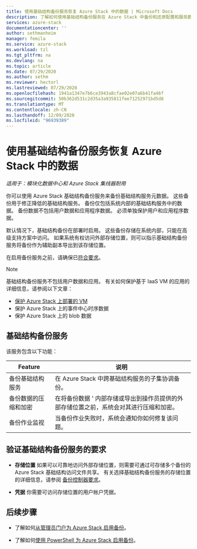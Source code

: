 ```yaml
---
title: 使用基础结构备份服务恢复 Azure Stack 中的数据 | Microsoft Docs
description: 了解如何使用基础结构备份服务在 Azure Stack 中备份和还原配置和服务数据。
services: azure-stack
documentationcenter: ''
author: sethmanheim
manager: femila
ms.service: azure-stack
ms.workload: tzl
ms.tgt_pltfrm: na
ms.devlang: na
ms.topic: article
ms.date: 07/29/2020
ms.author: sethm
ms.reviewer: hectorl
ms.lastreviewed: 07/29/2020
ms.openlocfilehash: 1941a1347e7b6ce3943a8cfae02e07a6b41fa46f
ms.sourcegitcommit: 50b362d531c2d35a3a935811fee71252971bd5d8
ms.translationtype: MT
ms.contentlocale: zh-CN
ms.lasthandoff: 12/09/2020
ms.locfileid: "96939389"
---
```

# <a name="recover-data-in-azure-stack-with-the-infrastructure-backup-service"></a>使用基础结构备份服务恢复 Azure Stack 中的数据

*适用于：模块化数据中心和 Azure Stack 集线器耐用*

你可以使用 Azure Stack 基础结构备份服务来备份基础结构服务元数据。 这些备份用于修正降低的基础结构服务。 备份仅包括系统内部的基础结构服务中的数据。 备份数据不包括用户数据和应用程序数据。 必须单独保护用户和应用程序数据。

默认情况下，基础结构备份在部署时启用。 这些备份存储在系统内部，只能在高级支持方案中访问。 如果系统有权访问外部存储位置，则可以指示基础结构备份服务将备份作为辅助副本导出到该存储位置。

在启用备份服务之前，请确保已[符合要求](../../operator/azure-stack-backup-reference.md#backup-controller-requirements)。

> [!NOTE]
> 基础结构备份服务不包括用户数据和应用。 有关如何保护基于 IaaS VM 的应用的详细信息，请参阅以下文章：
>
> - [保护 Azure Stack 上部署的 VM](../../user/azure-stack-manage-vm-protect.md)
> - 保护 Azure Stack 上的事件中心时序数据
> - 保护 Azure Stack 上的 blob 数据

## <a name="the-infrastructure-backup-service"></a>基础结构备份服务

该服务包含以下功能：

| Feature                                            | 说明                                                                                                                                                |
|----------------------------------------------------|------------------------------------------------------------------------------------------------------------------------------------------------------------|
| 备份基础结构服务                     | 在 Azure Stack 中跨基础结构服务的子集协调备份。 |
| 备份数据的压缩和加密 | 在将备份数据 \' 内部存储或导出到操作员提供的外部存储位置之前，系统会对其进行压缩和加密。                |
| 备份作业监视                              | 当备份作业失败时，系统会通知你如何修复该问题。                                                                                                |

## <a name="verify-requirements-for-the-infrastructure-backup-service"></a>验证基础结构备份服务的要求

- **存储位置** 如果可以可靠地访问外部存储位置，则需要可通过可存储多个备份的 Azure Stack 基础结构访问文件共享。 有关选择基础结构备份服务的存储位置的详细信息，请参阅 [备份控制器要求](../../operator/azure-stack-backup-reference.md#backup-controller-requirements)。

- **凭据** 你需要可访问存储位置的用户帐户凭据。

## <a name="next-steps"></a>后续步骤

- 了解如何[从管理员门户为 Azure Stack 启用备份](../../operator/azure-stack-backup-enable-backup-console.md)。

- 了解如何[使用 PowerShell 为 Azure Stack 启用备份](../../operator/azure-stack-backup-enable-backup-powershell.md)。
